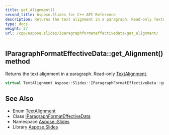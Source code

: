 ```yaml
---
title: get_Alignment()
second_title: Aspose.Slides for C++ API Reference
description: Returns the text alignment in a paragraph. Read-only TextAlignment.
type: docs
weight: 27
url: /cpp/aspose.slides/iparagraphformateffectivedata/get_alignment/
---
```

## IParagraphFormatEffectiveData::get_Alignment() method


Returns the text alignment in a paragraph. Read-only [TextAlignment](../../textalignment/).

```cpp
virtual TextAlignment Aspose::Slides::IParagraphFormatEffectiveData::get_Alignment()=0
```

## See Also

* Enum [TextAlignment](../textalignment/)
* Class [IParagraphFormatEffectiveData](./)
* Namespace [Aspose::Slides](../)
* Library [Aspose.Slides](../../)